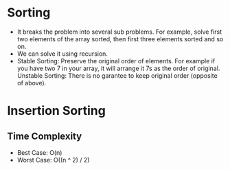# Sorting
-  It breaks the problem into several sub problems. For example, solve first two elements of the array sorted, then first three elements sorted and so on.
- We can solve it using recursion.
- Stable Sorting: Preserve the original order of elements. For example if you have two 7 in your array, it will arrange it 7s as the order of original.
Unstable Sorting: There is no garantee to keep original order (opposite of above).

# Insertion Sorting

## Time Complexity
- Best Case: O(n)
- Worst Case: O((n ^ 2) / 2)
